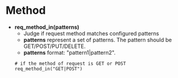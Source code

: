# Method

- **req_method_in(patterns)**
  - Judge if request method matches configured patterns
  - **patterns** represent a set of patterns. The pattern should be GET/POST/PUT/DELETE.
  - **patterns** format: "pattern1|pattern2".
  ```
  # if the method of request is GET or POST
  req_method_in("GET|POST")
  ```
